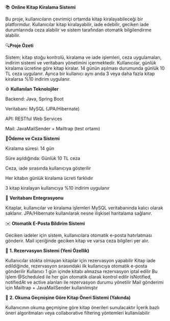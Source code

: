 📚 **Online Kitap Kiralama Sistemi**

Bu proje, kullanıcıların çevrimiçi ortamda kitap kiralayabileceği bir platformdur. Kullanıcılar kitap kiralayabilir, iade edebilir, geciken iade durumlarında ceza alabilir ve sistem tarafından otomatik bilgilendirme alabilir.

🔍**Proje Özeti**

Sistem; kitap stoğu kontrolü, kiralama ve iade işlemleri, ceza uygulamaları, indirim sistemi ve veritabanı yönetimini içermektedir.
Kullanıcılar, günlük kiralama ücretine göre kitap kiralar. 14 günün aşılması durumunda günlük 10 TL ceza uygulanır.
Ayrıca bir kullanıcı aynı anda 3 veya daha fazla kitap kiralarsa %10 indirim uygulanır.

⚙️ **Kullanılan Teknolojiler**

Backend: Java, Spring Boot

Veritabanı: MySQL (JPA/Hibernate)

API: RESTful Web Services

Mail: JavaMailSender + Mailtrap (test ortamı)

💸**Ödeme ve Ceza Sistemi**

Kiralama süresi: 14 gün

Süre aşıldığında: Günlük 10 TL ceza

Ceza, iade sırasında kullanıcıya gösterilir

Her kitabın günlük kiralama ücreti farklıdır

3 kitap kiralayan kullanıcıya %10 indirim uygulanır

🧩 **Veritabanı Entegrasyonu**

Kitaplar, kullanıcılar ve kiralama işlemleri MySQL veritabanında kalıcı olarak saklanır.
JPA/Hibernate kullanılarak nesne ilişkisel haritalama sağlanır.

✉️ **Otomatik E-Posta Bildirim Sistemi**

Geciken iadeler için sistem, kullanıcılara otomatik e-posta hatırlatması gönderir.
Mail içeriğinde geciken kitap ve varsa ceza bilgileri yer alır.

🔔 **1. Rezervasyon Sistemi (Yeni Özellik)**

Kullanıcılar stokta olmayan kitaplar için rezervasyon yapabilir
Kitap iade edildiğinde, rezervasyon sırasındaki ilk kullanıcıya otomatik e-posta gönderilir
Kullanıcı 1 gün içinde kitabı almazsa rezervasyon iptal edilir
Bu işlem @Scheduled ile her gün otomatik olarak kontrol edilir
isNotified, notifiedAt ve active alanları ile rezervasyon durumu yönetilir
Mail gönderimi için Mailtrap + JavaMailSender kullanılmıştır

🧠 **2. Okuma Geçmişine Göre Kitap Öneri Sistemi (Yakında)**

Kullanıcının okuma geçmişine göre kitap önerileri sunulacaktır
İçerik bazlı öneri algoritmaları veya collaborative filtering yöntemleri kullanılabilir

